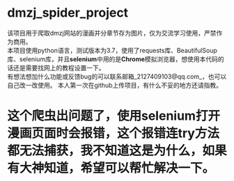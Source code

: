 # dmzj_spider_project
该项目用于爬取dmzj网站的漫画并分章节存为图片，仅为交流学习使用，严禁作为商用。  
本项目使用python语言，测试版本为3.7，使用了requests库、BeautifulSoup库、selenium库，并且**selenium**中用的是**Chrome**模拟浏览器，想使用本代码的话还是需要找网上的教程设置一下。  
有想法想加什么功能或反馈bug的可以联系邮箱_2127409103@qq.com_，也可以自己改一改使用。
本人第一次在github上传项目，有什么不妥的地方还请指教。
# **这个爬虫出问题了，使用selenium打开漫画页面时会报错，这个报错连try方法都无法捕获，我不知道这是为什么，如果有大神知道，希望可以帮忙解决一下。**
